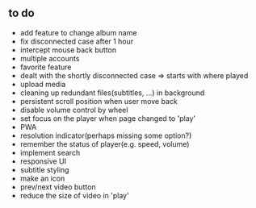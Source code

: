 ## to do
- add feature to change album name
- fix disconnected case after 1 hour
- intercept mouse back button
- multiple accounts
- favorite feature
- dealt with the shortly disconnected case => starts with where played
- upload media
- cleaning up redundant files(subtitles, ...) in background
- persistent scroll position when user move back
- disable volume control by wheel
- set focus on the player when page changed to 'play'
- PWA
- resolution indicator(perhaps missing some option?)
- remember the status of player(e.g. speed, volume)
- implement search
- responsive UI
- subtitle styling
- make an icon
- prev/next video button
- reduce the size of video in 'play'